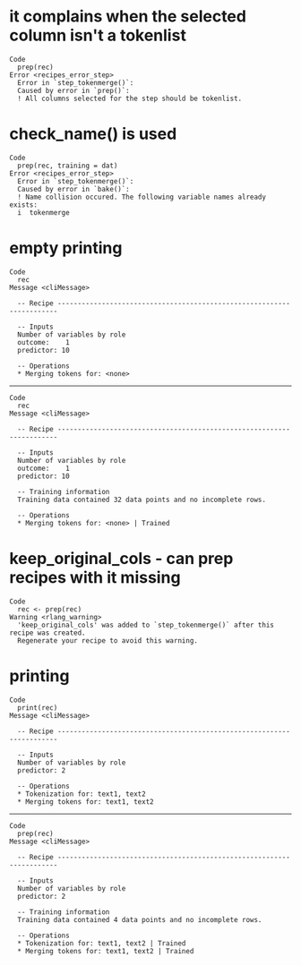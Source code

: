# it complains when the selected column isn't a tokenlist

    Code
      prep(rec)
    Error <recipes_error_step>
      Error in `step_tokenmerge()`:
      Caused by error in `prep()`:
      ! All columns selected for the step should be tokenlist.

# check_name() is used

    Code
      prep(rec, training = dat)
    Error <recipes_error_step>
      Error in `step_tokenmerge()`:
      Caused by error in `bake()`:
      ! Name collision occured. The following variable names already exists:
      i  tokenmerge

# empty printing

    Code
      rec
    Message <cliMessage>
      
      -- Recipe ----------------------------------------------------------------------
      
      -- Inputs 
      Number of variables by role
      outcome:    1
      predictor: 10
      
      -- Operations 
      * Merging tokens for: <none>

---

    Code
      rec
    Message <cliMessage>
      
      -- Recipe ----------------------------------------------------------------------
      
      -- Inputs 
      Number of variables by role
      outcome:    1
      predictor: 10
      
      -- Training information 
      Training data contained 32 data points and no incomplete rows.
      
      -- Operations 
      * Merging tokens for: <none> | Trained

# keep_original_cols - can prep recipes with it missing

    Code
      rec <- prep(rec)
    Warning <rlang_warning>
      'keep_original_cols' was added to `step_tokenmerge()` after this recipe was created.
      Regenerate your recipe to avoid this warning.

# printing

    Code
      print(rec)
    Message <cliMessage>
      
      -- Recipe ----------------------------------------------------------------------
      
      -- Inputs 
      Number of variables by role
      predictor: 2
      
      -- Operations 
      * Tokenization for: text1, text2
      * Merging tokens for: text1, text2

---

    Code
      prep(rec)
    Message <cliMessage>
      
      -- Recipe ----------------------------------------------------------------------
      
      -- Inputs 
      Number of variables by role
      predictor: 2
      
      -- Training information 
      Training data contained 4 data points and no incomplete rows.
      
      -- Operations 
      * Tokenization for: text1, text2 | Trained
      * Merging tokens for: text1, text2 | Trained


